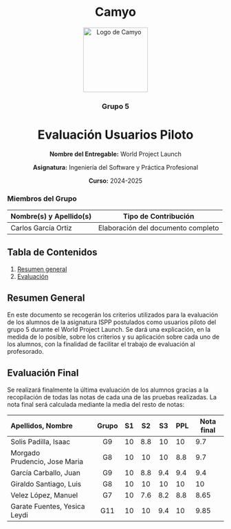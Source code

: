 <h1 align="center">
  Camyo
</h1>

<p align="center">
  <img src="https://i.imgur.com/C72nY4p.png" alt="Logo de Camyo" width="150">
</p>

<h3 align="center">
  <strong>Grupo 5</strong>
</h3>

<h1 align="center">
  <strong>Evaluación Usuarios Piloto</strong>
</h1>

<p align="center">
  <strong>Nombre del Entregable:</strong> World Project Launch
</p>
<p align="center">
  <strong>Asignatura:</strong> Ingeniería del Software y Práctica Profesional  
</p>
<p align="center">
  <strong>Curso:</strong> 2024-2025  
</p>

### Miembros del Grupo

| Nombre(s) y Apellido(s) | Tipo de Contribución               |
| ----------------------- | ----------------------------------- |
| Carlos García Ortiz    | Elaboración del documento completo |

## Tabla de Contenidos

1. [Resumen general](#Resumen-General)
2. [Evaluación](#Evaluación-Final)

## **Resumen General**

En este documento se recogerán los criterios utilizados para la evaluación de los alumnos de la asignatura ISPP postulados como usuarios piloto del grupo 5 durante el World Project Launch. Se dará una explicación, en la medida de lo posible, sobre los criterios y su aplicación sobre cada uno de los alumnos, con la finalidad de facilitar el trabajo de evaluación al profesorado.

## Evaluación Final

Se realizará finalmente la última evaluación de los alumnos gracias a la recopilación de todas las notas de cada una de las pruebas realizadas. La nota final será calculada mediante la media del resto de notas:

| Apellidos, Nombre              | Grupo | S1 | S2 | S3 | PPL | Nota final |
| :----------------------------- | :---: | :-: | :-: | :-: | --- | ---------- |
| Solis Padilla, Isaac           |  G9  | 10 | 8.8 | 10 | 10  | 9.7        |
| Morgado Prudencio, Jose Maria |  G8  | 10 | 10 | 10 | 8.8 | 9.7        |
| García Carballo, Juan        |  G9  | 10 | 8.8 | 9.4 | 9.4 | 9.4        |
| Giraldo Santiago, Luis        |  G8  | 10 | 10 | 10 | 10  | 10         |
| Velez López, Manuel          |  G7  | 10 | 7.6 | 8.2 | 8.8 | 8.65       |
| Garate Fuentes, Yesica Leydi  |  G11  | 10 | 10 | 9.4 | 10  | 9.85       |
